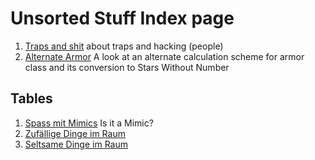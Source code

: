 # Unsorted Stuff Index page

1. [Traps and shit](./traps-and-shit.md) about traps and hacking (people)
2. [Alternate Armor](./alternate-armor.md) A look at an alternate calculation scheme for armor class and its conversion to Stars Without Number

## Tables

1. [Spass mit Mimics](./fun-with-mimics.md) Is it a Mimic?
2. [Zufällige Dinge im Raum](./some-loot.md)
3. [Seltsame Dinge im Raum](./some-weirdness.md)
